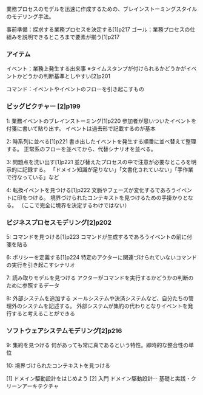業務プロセスのモデルを迅速に作成するための、ブレインストーミングスタイルのモデリング手法。

事前準備：探求する業務プロセスを決定する[1]p217
ゴール：業務プロセスの仕組みを説明できるところまで要素が揃う[1]p217

### アイテム
イベント：業務上発生する出来事
※タイムスタンプが付けられるかどうかがイベントかどうかの判断基準としやすい[2]p201

コマンド：イベントやイベントのフローを引き起こすもの
### ビッグピクチャー [2]p199
1: 業務イベントのブレインストーミング[1]p220
参加者が思いついたイベントを付箋に書いて貼り出す。
イベントは過去形で記載するのが基本

2: 時系列に並べる[1]p221
書き出したイベントを発生する順番に並べ替えて整理する。
正常系のフローを並べてから、代替シナリオを並べる。

3: 問題点を洗い出す[1]p221
並び替えたプロセスの中で注意が必要なところを明示的に記録する。
「ドメイン知識が足りない」「文書化されていない」「手作業で行なっている」など

4: 転換イベントを見つける[1]p222
文脈やフェーズが変化するであろうイベントに印をつける。
境界づけられたコンテキストを見つけるための手掛かりとなる。
（ここで完全に境界を決定するわけではない）

### ビジネスプロセスモデリング[2]p202
5: コマンドを見つける[1]p223
コマンドが生成するであろうイベントの前に付箋を貼る


6: ポリシーを定義する[1]p224
特定のアクターに関連づけられていないコマンドの実行を引き起こすシナリオ

7: 読み取りモデルを見つける
アクターがコマンドを実行するかどうかの判断のために参照するデータ

8: 外部システムを追加する
メールシステムや決済システムなど、自分たちの管理外のシステムを記述する。
外部システムが集約の代わりとなりイベントを発行すると考えることができる

### ソフトウェアシステムモデリング[2]p216
9: 集約を見つける
何があっても常に真であるという特性。即時的な整合性の単位


10: 境界づけられたコンテキストを見つける


[1] ドメイン駆動設計をはじめよう
[2] 入門 ドメイン駆動設計-- 基礎と実践・クリーンアーキテクチャ
